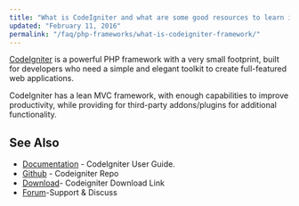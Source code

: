 ```yaml
---
title: "What is CodeIgniter and what are some good resources to learn it?"
updated: "February 11, 2016"
permalink: "/faq/php-frameworks/what-is-codeigniter-framework/"
---
```


[CodeIgniter](http://www.codeigniter.com/) is a powerful PHP framework with a
very small footprint, built for developers who need a simple and elegant toolkit
to create full-featured web applications.

CodeIgniter has a lean MVC framework, with enough capabilities to improve
productivity, while providing for third-party addons/plugins for additional
functionality.

## See Also

* [Documentation](http://www.codeigniter.com/user_guide/) - CodeIgniter User Guide.
* [Github](https://github.com/bcit-ci/CodeIgniter) - Codeigniter Repo
* [Download](https://www.codeigniter.com/download)- Codeigniter Download Link
* [Forum](http://forum.codeigniter.com/)-Support & Discuss
